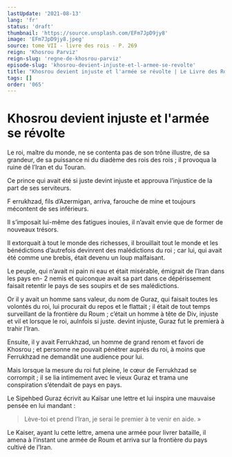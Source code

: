 ```yaml
---
lastUpdate: '2021-08-13'
lang: 'fr'
status: 'draft'
thumbnail: 'https://source.unsplash.com/EFm7JpD9jy8'
image: 'EFm7JpD9jy8.jpeg'
source: tome VII - livre des rois - P. 269
reign: 'Khosrou Parviz'
reign-slug: 'regne-de-khosrou-parviz'
episode-slug: 'khosrou-devient-injuste-et-l-armee-se-revolte'
title: "Khosrou devient injuste et l'armée se révolte | Le Livre des Rois | Shâhnâmeh"
tags: []
order: '065'
---
```


<!-- LTeX: language=fr -->

# Khosrou devient injuste et l'armée se révolte

Le roi, maître du monde, ne se contenta pas de son trône illustre, de sa grandeur, de sa puissance ni du diadème des rois des rois ; il provoqua la ruine dé l’Iran et du Touran.

Ce prince qui avait été si juste devint injuste et approuva l’injustice de la part de ses serviteurs.

F errukhzad, fils d’Azermigan, arriva, farouche de mine et toujours mécontent de ses inférieurs.

Il s’imposait lui-même des fatigues inouies, il n’avait envie que de former de nouveaux trésors.

Il extorquait à tout le monde des richesses, il brouillait tout le monde et les bénédictions d’autrefois devinrent des malédictions du roi ; car lui, qui avait été comme une brebis, était devenu un loup malfaisant.

Le peuple, qui n’avait ni pain ni eau et était misérable, émigrait de l’Iran dans les pays en-
2
nemis et quiconque avait sa part dans ce dépérissement faisait retentir le pays de ses soupirs et de ses malédictions.

Or il y avait un homme sans valeur, du nom de Guraz, qui faisait toutes les volontés du roi, lui procurait du repos et le flattait ; il était de tout temps surveillant de la frontière du Roum ; c’était un homme à tête de Div, injuste et vil et lorsque le roi, aulnfois si juste. devint injuste, Guraz fut le premierà à trahir l’Iran.

Ensuite, il y avait Ferrukhzad, un homme de grand renom et favori de Khosrou ; et personne ne pouvait pénétrer auprès du roi, à moins que Ferrukhzad ne demandât une audience pour lui.

Mais lorsque la mesure du roi fut pleine, le cœur de Ferrukhzad se corrompit ; il se lia intimement avec le vieux Guraz et trama une conspiration s’étendait de pays en pays.

Le Sipehbed Guraz écrivit au Kaïsar une lettre et lui inspira une mauvaise pensée en lui mandant :

> Lève-toi et prend l’Iran, je serai le premier à te venir en aide. »

Le Kaiser, ayant lu cette lettre, amena une armée pour livrer bataille, il amena à l’instant une armée de Roum et arriva sur la frontière du pays cultivé de l’Iran.
